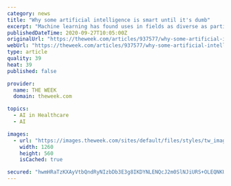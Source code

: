 ```yaml
---
category: news
title: "Why some artificial intelligence is smart until it's dumb"
excerpt: "Machine learning has found uses in fields as diverse as particle physics and radiology, and its influence is growing. But so is the understanding of its limits."
publishedDateTime: 2020-09-27T10:05:00Z
originalUrl: "https://theweek.com/articles/937577/why-some-artificial-intelligence-smart-until-dumb"
webUrl: "https://theweek.com/articles/937577/why-some-artificial-intelligence-smart-until-dumb"
type: article
quality: 39
heat: 39
published: false

provider:
  name: THE WEEK
  domain: theweek.com

topics:
  - AI in Healthcare
  - AI

images:
  - url: "https://images.theweek.com/sites/default/files/styles/tw_image_9_4/public/gettyimages-1199304297.jpg?itok=PkG-Dkzh"
    width: 1260
    height: 560
    isCached: true

secured: "hwmHRaTzKXAyVtbQndRyNIzbDb3E3g8IKDYNLENQcJ2m0SlNJiURS+OLEQNKU2qoarcRXp5AXEQ0Aq4NuVsMUdK6H6Cg9lkEl2no9fmHnXhx53qgFRFByXuStrHSwjh0RS1Q7UePr+M2SrVtT56cDeSW8gAG3uid4WiHq3/7EPzdx8zjYV2Vkm/5x45P1eelOfADA7Jhg4fxsTQzjIkOTyiPoyM84+lDtUJ0f70TMVNzguf1S+AzJWUx42wRUaVYpalLysq3/kz5u9ZLaSXvK3jic1YG/1NeFSXikPi464hTFSha9LzrL1mw9BEg4Dwdc3O7V+HdwfBeypf7s0KmyGj2MNynI8Ypl6f7QxPERRs=;/FLUKsx53YMNX3j2klfqXQ=="
---
```


